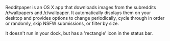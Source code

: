 Redditpaper is an OS X app that downloads images from the subreddits /r/wallpapers and /r/wallpaper. It automatically displays them on your desktop and provides options to change periodically, cycle through in order or randomly, skip NSFW submissions, or filter by size.

It doesn't run in your dock, but has a 'rectangle' icon in the status bar.
